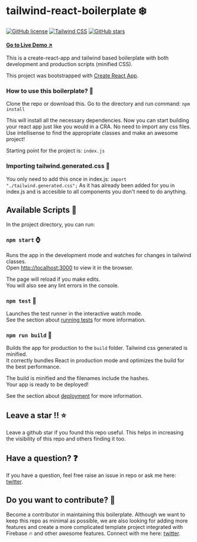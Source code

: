 # tailwind-react-boilerplate :snowflake:


[![GitHub license](https://img.shields.io/github/license/toughyear/tailwind-react-boilerplate?style=flat-square)](https://github.com/toughyear/tailwind-react-boilerplate/blob/master/LICENSE) [![Tailwind CSS](https://img.shields.io/badge/tailwind-css-blue?style=flat-square)](https://tailwindcss.com/) [![GitHub stars](https://img.shields.io/github/stars/toughyear/tailwind-react-boilerplate?style=flat-square)](https://github.com/toughyear/tailwind-react-boilerplate/stargazers)

#### [Go to Live Demo :arrow_upper_right:](https://tailwind-react-boilerplate.now.sh/)

This is a create-react-app and tailwind based boilerplate with both development and production scripts (minified CSS).

This project was bootstrapped with [Create React App](https://github.com/facebook/create-react-app).

### How to use this boilerplate? :blue_heart:

Clone the repo or download this. Go to the directory and run command:
`npm install`

This will install all the necessary dependencies.
Now you can start building your react app just like you would in a CRA. No need to import any css files. Use intellisense to find the appropriate classes and make an awesome project!

Starting point for the project is: `index.js`

### Importing tailwind.generated.css :rocket:

You only need to add this once in index.js:
`import "./tailwind.generated.css";`
As it has already been added for you in index.js and is accesible to all components you don't need to do anything.

## Available Scripts :penguin:

In the project directory, you can run:

### `npm start` :watch:

Runs the app in the development mode and watches for changes in tailwind classes.<br />
Open [http://localhost:3000](http://localhost:3000) to view it in the browser.

The page will reload if you make edits.<br />
You will also see any lint errors in the console.

### `npm test` :briefcase:

Launches the test runner in the interactive watch mode.<br />
See the section about [running tests](https://facebook.github.io/create-react-app/docs/running-tests) for more information.

### `npm run build` :hammer:

Builds the app for production to the `build` folder. Tailwind css generated is minified.<br />
It correctly bundles React in production mode and optimizes the build for the best performance.

The build is minified and the filenames include the hashes.<br />
Your app is ready to be deployed!

See the section about [deployment](https://facebook.github.io/create-react-app/docs/deployment) for more information.

## Leave a star !! :star:

Leave a github star if you found this repo useful. This helps in increasing the visibility of this repo and others finding it too.

## Have a question? :question:

If you have a question, feel free raise an issue in repo or ask me here: [twitter](https://twitter.com/RajeevSinghN).

## Do you want to contribute? :gift:

Become a contributor in maintaining this boilerplate.
Although we want to keep this repo as minimal as possible, we are also looking for adding more features and create a more complicated template project integrated with Firebase :fire: and other awesome features. Connect with me here: [twitter](https://twitter.com/RajeevSinghN).
